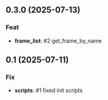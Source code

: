 ## 0.3.0 (2025-07-13)

### Feat

- **frame_list**: #2 get_frame_by_name

## 0.1 (2025-07-11)

### Fix

- **scripts**: #1 fixed init scripts
